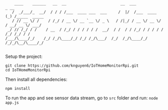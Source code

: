 ```
    ____    ______   __  __                        __  ___            _ __            
   /  _/___/_  __/  / / / /___  ____ ___  ___     /  |/  /___  ____  (_) /_____  _____
   / // __ \/ /    / /_/ / __ \/ __ `__ \/ _ \   / /|_/ / __ \/ __ \/ / __/ __ \/ ___/
 _/ // /_/ / /    / __  / /_/ / / / / / /  __/  / /  / / /_/ / / / / / /_/ /_/ / /    
/___/\____/_/    /_/ /_/\____/_/ /_/ /_/\___/  /_/  /_/\____/_/ /_/_/\__/\____/_/     
                                                                                      
```


Setup the project: 

```
git clone https://github.com/knguyen6/IoTHomeMonitorRpi.git
cd IoTHomeMonitorRpi 
```
Then install all dependencies:
```
npm install 
```
To run the app and see sensor data stream, go to `src` folder and run: `node app.js`
